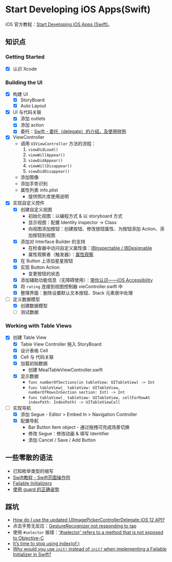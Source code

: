 # Start Developing iOS Apps(Swift)

iOS 官方教程：[Start Developing iOS Apps (Swift)](https://developer.apple.com/library/archive/referencelibrary/GettingStarted/DevelopiOSAppsSwift/)。

## 知识点

### Getting Started

- [x] 认识 Xcode

### Building the UI

- [x] 构建 UI
    - [x] StoryBoard
    - [x] Auto Layout
- [x] UI 与代码关联
    - [x] 添加 outlets
    - [x] 添加 action
    - [x] 委托：[Swift - 委托（delegate）的介绍，及使用样例](http://www.hangge.com/blog/cache/detail_810.html)
- [x] ViewController
    - 调用 `UIViewController` 方法的流程：
        1. `viewDidLoad()`
        2. `viewWillAppear()`
        3. `viewDidAppear()`
        4. `viewWillDisappear()`
        5. `viewDidDisappear()`
    - 添加图像
    - 添加手势识别
    - 属性列表 info.plist
        - 提供照片库使用说明
- [x] 实现自定义控件
    - [x] 创建自定义视图
        - 初始化视图：以编程方式 & 以 storyboard 方式
        - 显示视图：配置 Identity inspector -> Class
        - 向视图添加按钮：创建按钮、修改按钮属性、为按钮添加 Action、添加按钮到视图
    - [x] 添加对 Interface Builder 的支持
        - 在检查器中访问自定义属性值：[IBInspectable / IBDesignable](https://nshipster.cn/ibinspectable-ibdesignable/)
        - 属性观察者（触发器）：[属性观察](https://swifter.tips/property-observer/)
    - [x] 在 Button 上添加星星按钮
    - [x] 实现 Button Action
        - 变更按钮的状态
    - [x] 添加辅助功能信息（无障碍使用）：[带你认识——iOS Accessibility](https://www.jianshu.com/p/0991a4f0bc0c)
    - [x] 将 `rating` 连接到视图控制器 vieController.swift 中
    - [x] 整理界面：删除设置默认文本按钮、Stack 元素居中处理
- [ ] 定义数据模型
    - [x] 创建数据模型
    - [ ] 测试数据
    
### Working with Table Views

- [x] 创建 Table View
    - [x] Table View Controller 拖入 StoryBoard
    - [x] 设计表格 Cell
    - [x] Cell 与 代码关联
    - [x] 加载初始数据
        - 创建 MealTableViewController.swift
    - [x] 显示数据
        - `func numberOfSections(in tableView: UITableView) -> Int`
        - `func tableView(_ tableView: UITableView, numberOfRowsInSection section: Int) -> Int`
        - `func tableView(_ tableView: UITableView, cellForRowAt indexPath: IndexPath) -> UITableViewCell`
- [ ] 实现导航
    - [x] 添加 Segue - Editor > Embed In > Navigation Controller
    - [x] 配置导航
        - Bar Button Item object - 通过拖拽可完成场景切换
        - 修改 Segue：修改动画 & 填写 Identifier
        - 添加 Cancel / Save / Add Button


## 一些零散的语法

- 已知枚举类型的缩写
- [Swift教程 - Swift范围操作符](https://www.w3cschool.cn/swift/swift-range-operators.html)
- [Failable Initializers](https://developer.apple.com/swift/blog/?id=17)
- [使用 guard 的正确姿势](https://swift.gg/2016/02/14/swift-guard-radix/)

## 踩坑

- [How do I use the updated UIImagePickerControllerDelegate iOS 12 API?](https://stackoverflow.com/questions/51182701/how-do-i-use-the-updated-uiimagepickercontrollerdelegate-ios-12-api)
- 点击手势无反应：[GestureRecognizer not responding to tap](https://stackoverflow.com/questions/26028455/gesturerecognizer-not-responding-to-tap)
- 使用 `#selector` 报错：['#selector' refers to a method that is not exposed to Objective-C](https://stackoverflow.com/questions/36818083/selector-refers-to-a-method-that-is-not-exposed-to-objective-c)
- [It’s time to stop using index(of:)](https://www.hackingwithswift.com/articles/177/its-time-to-stop-using-index-of)
- [Why would you use `init!` instead of `init?` when implementing a Failable Initializer in Swift?](https://stackoverflow.com/questions/31598425/why-would-you-use-init-instead-of-init-when-implementing-a-failable-initia)
